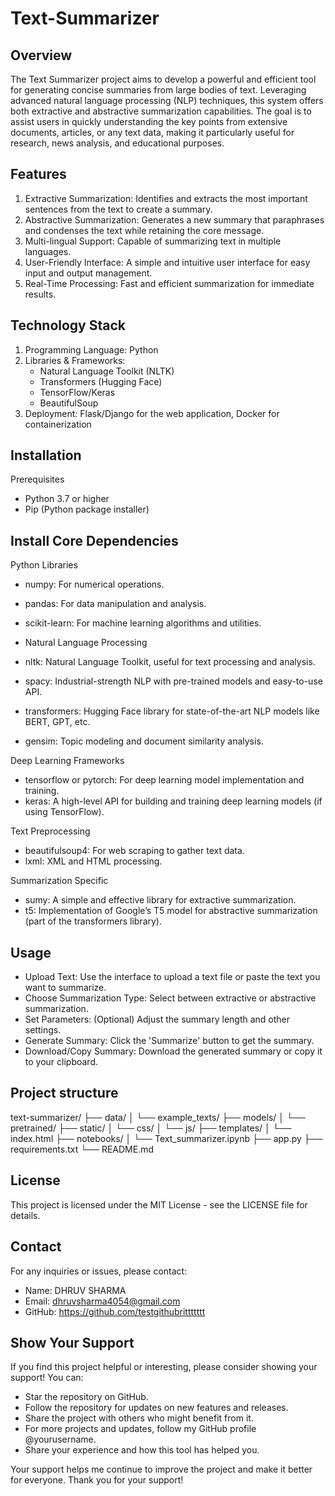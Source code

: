 # Text-Summarizer

## Overview
The Text Summarizer project aims to develop a powerful and efficient tool for generating concise summaries from large bodies of text. Leveraging advanced natural language processing (NLP) techniques, this system offers both extractive and abstractive summarization capabilities. The goal is to assist users in quickly understanding the key points from extensive documents, articles, or any text data, making it particularly useful for research, news analysis, and educational purposes.

## Features
1. Extractive Summarization: Identifies and extracts the most important sentences from the text to create a summary.
2. Abstractive Summarization: Generates a new summary that paraphrases and condenses the text while retaining the core message.
3. Multi-lingual Support: Capable of summarizing text in multiple languages.
4. User-Friendly Interface: A simple and intuitive user interface for easy input and output management.
5. Real-Time Processing: Fast and efficient summarization for immediate results.

## Technology Stack
1. Programming Language: Python
2. Libraries & Frameworks:
   - Natural Language Toolkit (NLTK)
   - Transformers (Hugging Face)
   - TensorFlow/Keras
   - BeautifulSoup
3. Deployment: Flask/Django for the web application, Docker for containerization

## Installation
Prerequisites
- Python 3.7 or higher
- Pip (Python package installer)

## Install Core Dependencies
Python Libraries
- numpy: For numerical operations.
- pandas: For data manipulation and analysis.
- scikit-learn: For machine learning algorithms and utilities.
- Natural Language Processing

- nltk: Natural Language Toolkit, useful for text processing and analysis.
- spacy: Industrial-strength NLP with pre-trained models and easy-to-use API.
- transformers: Hugging Face library for state-of-the-art NLP models like BERT, GPT, etc.
- gensim: Topic modeling and document similarity analysis.
  
Deep Learning Frameworks
- tensorflow or pytorch: For deep learning model implementation and training.
- keras: A high-level API for building and training deep learning models (if using TensorFlow).

Text Preprocessing
- beautifulsoup4: For web scraping to gather text data.
- lxml: XML and HTML processing.

Summarization Specific
- sumy: A simple and effective library for extractive summarization.
- t5: Implementation of Google’s T5 model for abstractive summarization (part of the transformers library).

## Usage
- Upload Text: Use the interface to upload a text file or paste the text you want to summarize.
- Choose Summarization Type: Select between extractive or abstractive summarization.
- Set Parameters: (Optional) Adjust the summary length and other settings.
- Generate Summary: Click the 'Summarize' button to get the summary.
- Download/Copy Summary: Download the generated summary or copy it to your clipboard.

## Project structure
text-summarizer/
├── data/
│   └── example_texts/
├── models/
│   └── pretrained/
├── static/
│   └── css/
│   └── js/
├── templates/
│   └── index.html
├── notebooks/
│   └── Text_summarizer.ipynb
├── app.py
├── requirements.txt
└── README.md

## License
This project is licensed under the MIT License - see the LICENSE file for details.

## Contact
For any inquiries or issues, please contact:

- Name: DHRUV SHARMA
- Email: dhruvsharma4054@gmail.com
- GitHub: https://github.com/testgithubrittttttt

## Show Your Support
If you find this project helpful or interesting, please consider showing your support! You can:
- Star the repository on GitHub.
- Follow the repository for updates on new features and releases.
- Share the project with others who might benefit from it.
- For more projects and updates, follow my GitHub profile @yourusername.
- Share your experience and how this tool has helped you.

Your support helps me continue to improve the project and make it better for everyone. Thank you for your support!
